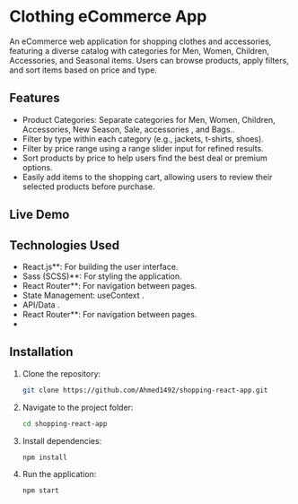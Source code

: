 # Clothing eCommerce App
An eCommerce web application for shopping clothes and accessories, featuring a diverse catalog with categories for Men, Women, Children, Accessories, and Seasonal items. Users can browse products, apply filters, and sort items based on price and type.



## Features
 
- Product Categories: Separate categories for Men, Women, Children, Accessories, New Season, Sale, accessories , and Bags..
- Filter by type within each category (e.g., jackets, t-shirts, shoes).
- Filter by price range using a range slider input for refined results.
- Sort products by price to help users find the best deal or premium options.
- Easily add items to the shopping cart, allowing users to review their selected products before purchase.



## Live Demo



## Technologies Used

- React.js**: For building the user interface.
- Sass (SCSS)**: For styling the application.
- React Router**: For navigation between pages.
- State Management: useContext .
- API/Data .
- React Router**: For navigation between pages.
- 

## Installation

1. Clone the repository:
    ```bash
    git clone https://github.com/Ahmed1492/shopping-react-app.git
    ```
2. Navigate to the project folder:
    ```bash
    cd shopping-react-app
    ```
3. Install dependencies:
    ```bash
    npm install
    ```
4. Run the application:
    ```bash
    npm start
    ```
